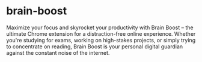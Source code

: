 # brain-boost
Maximize your focus and skyrocket your productivity with Brain Boost – the ultimate Chrome extension for a distraction-free online experience. Whether you're studying for exams, working on high-stakes projects, or simply trying to concentrate on reading, Brain Boost is your personal digital guardian against the constant noise of the internet.
